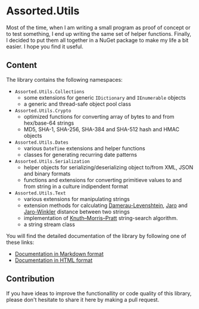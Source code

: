 
# Assorted.Utils

Most of the time, when I am writing a small program as proof of concept or to test something, I end up writing the same set of helper functions. Finally, I decided to put them all together in a NuGet package to make my life a bit easier. I hope you find it useful.

## Content

The library contains the following namespaces:

- `Assorted.Utils.Collections`
  - some extensions for generic `IDictionary` and `IEnumerable` objects
  - a generic and thread-safe object pool class
- `Assorted.Utils.Crypto`
  - optimized functions for converting array of bytes to and from hex/base-64 strings
  - MD5, SHA-1, SHA-256, SHA-384 and SHA-512 hash and HMAC objects
- `Assorted.Utils.Dates`
  - various `DateTime` extensions and helper functions
  - classes for generating recurring date patterns
- `Assorted.Utils.Serialization`
  - helper objects for serializing/deserializing object to/from XML, JSON and binary formats
  - functions and extensions for converting primitieve values to and from string in a culture indipendent format
- `Assorted.Utils.Text`
  - various extensions for manipulating strings
  - extension methods for calculating [Damerau-Levenshtein](https://en.wikipedia.org/wiki/Damerau%E2%80%93Levenshtein_distance), [Jaro](https://en.wikipedia.org/wiki/Jaro%E2%80%93Winkler_distance) and [Jaro-Winkler](https://en.wikipedia.org/wiki/Jaro%E2%80%93Winkler_distance) distance between two strings
  - implementation of [Knuth–Morris–Pratt](https://en.wikipedia.org/wiki/Knuth%E2%80%93Morris%E2%80%93Pratt_algorithm) string-search algorithm.
  - a string stream class

You will find the detailed documentation of the library by following one of these links:

- [Documentation in Markdown format]()
- [Documentation in HTML format]()

## Contribution

If you have ideas to improve the functionallity or code quality of this library, please don't hesitate to share it here by making a pull request.